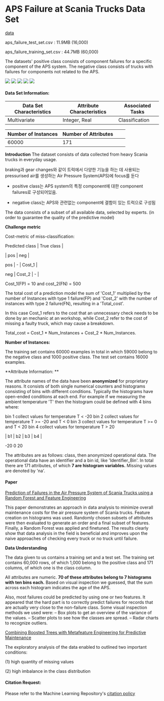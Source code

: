 # APS Failure at Scania Trucks Data Set

[data](https://archive.ics.uci.edu/ml/datasets/APS+Failure+at+Scania+Trucks)

aps_failure_test_set.csv : 11.9MB (16,000)

aps_failure_training_set.csv : 44.7MB (60,000)

The datasets' positive class consists of component failures for a specific component of the APS system. The negative class consists of trucks with failures for components not related to the APS.

![](https://img.shields.io/badge/sector-etc-black.svg) ![](https://img.shields.io/badge/labeled-yes-blue.svg) ![](https://img.shields.io/badge/time--series-no-red.svg) ![](https://img.shields.io/badge/failure%20classification-gray.svg) ![](<https://img.shields.io/badge/simulation-no-red.svg>)

#### Data Set Information:

| Data Set Characteristics | Attribute Characteristics | Associated Tasks |
| ------------------------ | ------------------------- | ---------------- |
| Multivariate             | Integer, Real             | Classification   |

| Number of Instances | Number of Attributes |      |      |
| ------------------- | -------------------- | ---- | ---- |
| 60000               | 171                  |      |      |

**Introduction**
The dataset consists of data collected from heavy Scania trucks in everyday usage.

braking과 gear changes와 같이 트럭에서 다양한 기능을 하는 데 사용되는 pressurised air를 생성하는 Air Pressure System(APS)에 focus를 둔다

- positive class는 APS system의 특정 component에 대한 component failures로 구성되어있음.

- negative class는 APS와 관련없는 component에 결함이 있는 트럭으로 구성됨

The data consists of a subset of all available data, selected by experts. (in order to guarantee the quality of the predictive model)

**Challenge metric**

Cost-metric of miss-classification: 

Predicted class | True class | 

| pos | neg | 

pos | - | Cost_1 | 

neg | Cost_2 | - | 

Cost_1(FP) = 10 and cost_2(FN) = 500 

The total cost of a prediction model the sum of 'Cost_1' multiplied by the number of Instances with type 1 failure(FP) and 'Cost_2' with the number of instances with type 2 failure(FN), resulting in a 'Total_cost'.

In this case Cost_1 refers to the cost that an unnecessary check needs to be done by an mechanic at an workshop, while Cost_2 refer to the cost of missing a faulty truck, which may cause a breakdown. 

Total_cost = Cost_1 * Num_Instances + Cost_2 * Num_Instances. 

**Number of Instances:**

The training set contains 60000 examples in total in which 59000 belong to the negative class and 1000 positive class. The test set contains 16000 examples.

**Attribute Information: **

The attribute names of the data have been **anonymized** for proprietary reasons. It consists of both single numerical counters and histograms consisting of bins with different conditions. Typically the histograms have open-ended conditions at each end. For example if we measuring the ambient temperature 'T' then the histogram could be defined with 4 bins where: 

bin 1 collect values for temperature T < -20 
bin 2 collect values for temperature T >= -20 and T < 0 
bin 3 collect values for temperature T >= 0 and T < 20 
bin 4 collect values for temperature T > 20 

| b1 | b2 | b3 | b4 | 

-20 0 20 

The attributes are as follows: class, then anonymized operational data. The operational data have an identifier and a bin id, like 'Identifier_Bin'. 
In total there are 171 attributes, of which **7 are histogram variables.** Missing values are denoted by 'na'.

#### Paper

[Prediction of Failures in the Air Pressure System of Scania Trucks using a Random Forest and Feature Engineering](https://www.researchgate.net/publication/309195602_Prediction_of_Failures_in_the_Air_Pressure_System_of_Scania_Trucks_Using_a_Random_Forest_and_Feature_Engineering)

This paper demonstrates an approach in data analysis to minimize overall maintenance costs for the air pressure system of Scania trucks. Feature creation on histograms was used. Randomly chosen subsets of attributes were then evaluated to generate an order and a final subset of features. Finally, a Random Forest was applied and finetuned. The results clearly show that data analysis in the field is beneficial and improves upon the naive approaches of checking every truck or no truck until failure.

**Data Understanding**

The data given to us contains a training set and a test set. The training set contains 60,000 rows, of which 1,000 belong to the positive class and 171 columns, of which one is the class column.

All attributes are numeric. **70 of these attributes belong to 7 histograms with ten bins each.** Based on visual inspection we guessed, that the sum across each histogram indicates the age of the APS.

Also, most failures could be predicted by using one or two features. It appeared that the hard part is to correctly predict failures for records that are actually very close to the non-failure class. Some visual inspection methods we used were:
– Box plots to get an overview of the variance of the values.
– Scatter plots to see how the classes are spread.
– Radar charts to recognize outliers.



[Combining Boosted Trees with Metafeature Engineering for Predictive Maintenance](https://www.researchgate.net/publication/313067390_Combining_Boosted_Trees_with_Metafeature_Engineering_for_Predictive_Maintenance)

The exploratory analysis of the data enabled to outlined two important conditions:

(1) high quantity of missing values

(2) high imbalance in the class distribution

#### Citation Request:

Please refer to the Machine Learning Repository's [citation policy](https://archive.ics.uci.edu/ml/citation_policy.html)